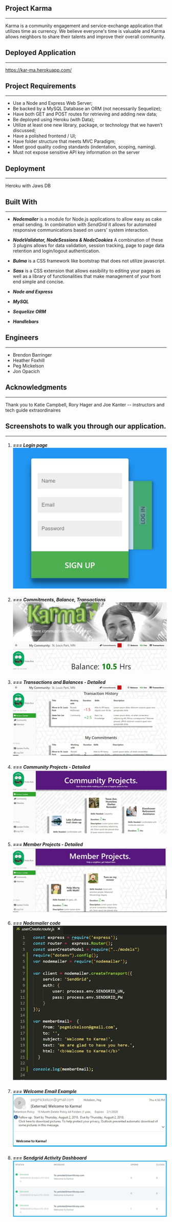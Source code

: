 ## **Project Karma**

------

Karma is a community engagement and service-exchange application that utilizes time as currency.  We believe everyone's time is valuable and Karma allows neighbors to share their talents and improve their overall community.

## **Deployed Application**

------


https://kar-ma.herokuapp.com/

## **Project Requirements**

------

- Use a Node and Express Web Server;
- Be backed by a MySQL Database an ORM (not necessarily Sequelize);
- Have both GET and POST routes for retrieving and adding new data;
- Be deployed using Heroku (with Data);
- Utilize at least one new library, package, or technology that we haven’t discussed;
- Have a polished frontend / UI;
- Have folder structure that meets MVC Paradigm;
- Meet good quality coding standards (indentation, scoping, naming).
- Must not expose sensitive API key information on the server

## **Deployment**

------

Heroku with Jaws DB

## **Built With**

------

- ***Nodemailer*** is a module for Node.js applications to allow easy as cake email sending. In combination with *SendGrid* it allows for automated responsive communications based on users' system interaction.

- ***NodeValidator, NodeSessions & NodeCookies***
  A combination of these 3 plugins allows for data validation, session tracking, page to page data retention and login/logout authentication.

- ***Bulma*** is a CSS framework like bootstrap that does not utilize javascript.

- ***Sass*** is a CSS extension that allows easibility to editing your pages as well as a library of functionalities that make management of your front end simple and concise.

- ***Node and Express***
- ***MySQL***
- ***Sequelize ORM***
- ***Handlebars***

## **Engineers**

------

- Brendon Barringer
- Heather Foxhill
- Peg Mickelson
- Jon Opacich

## **Acknowledgments**

------

Thank you to Katie Campbell, Rory Hager and Joe Kanter  -- instructors and tech guide extraordinaires

## **Screenshots to walk you through our application.**

------

1. ##### *=== Login page* ![Login screen](https://github.com/HRFoxhill/Project2/blob/master/app/public/images/Screenshot1.JPG)

2. ##### *===  Commitments, Balance, Transactions* ![Commitments, Balance, Transactions](https://github.com/HRFoxhill/Project2/blob/master/app/public/images/Screenshot2.JPG)

3. ##### *===  Transactions and Balances - Detailed* ![Transactions and Balances - Detailed](https://github.com/HRFoxhill/Project2/blob/master/app/public/images/Screenshot3.JPG)

4. ##### *===  Community Projects - Detailed*![Community Projects - Detailed](https://github.com/HRFoxhill/Project2/blob/master/app/public/images/Screenshot4.JPG)

5. ##### *===  Member Projects - Detailed*![Member Projects - Detailed](https://github.com/HRFoxhill/Project2/blob/master/app/public/images/Screenshot5.JPG)

6. ##### *===  Nodemailer code*![Nodemailer](https://github.com/HRFoxhill/Project2/blob/master/app/public/images/Screenshot6.JPG)

7. ##### *===  Welcome Email Example*![Welcome Email](https://github.com/HRFoxhill/Project2/blob/master/app/public/images/Screenshot7.JPG)

8. ##### *===  Sendgrid Activity Dashboard*![Sendgrid](https://github.com/HRFoxhill/Project2/blob/master/app/public/images/Screenshot8.JPG)

